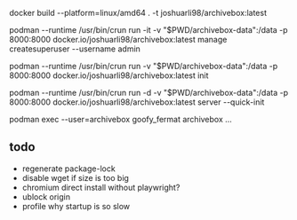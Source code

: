 docker build --platform=linux/amd64 . -t joshuarli98/archivebox:latest

podman --runtime /usr/bin/crun run -it -v "$PWD/archivebox-data":/data -p 8000:8000 docker.io/joshuarli98/archivebox:latest manage createsuperuser --username admin

podman --runtime /usr/bin/crun run -v "$PWD/archivebox-data":/data -p 8000:8000 docker.io/joshuarli98/archivebox:latest init

podman --runtime /usr/bin/crun run -d -v "$PWD/archivebox-data":/data -p 8000:8000 docker.io/joshuarli98/archivebox:latest server --quick-init

podman exec --user=archivebox goofy_fermat archivebox ...


## todo

- regenerate package-lock
- disable wget if size is too big
- chromium direct install without playwright?
- ublock origin
- profile why startup is so slow
